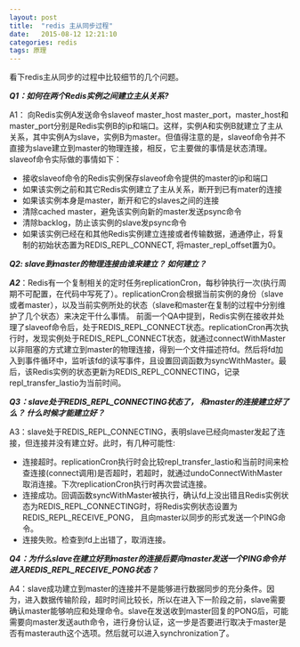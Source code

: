 ```yaml
---
layout: post
title:  "redis 主从同步过程"
date:   2015-08-12 12:21:10
categories: redis
tags: 原理
---
```

看下redis主从同步的过程中比较细节的几个问题。

***Q1：如何在两个Redis实例之间建立主从关系?***

A1： 向Redis实例A发送命令slaveof master\_host master\_port，master\_host和master\_port分别是Redis实例B的ip和端口。这样，实例A和实例B就建立了主从关系，其中实例A为slave，实例B为master。但值得注意的是，slaveof命令并不直接为slave建立到master的物理连接，相反，它主要做的事情是状态清理。slaveof命令实际做的事情如下：

-   接收slaveof命令的Redis实例保存slaveof命令提供的master的ip和端口
-   如果该实例之前和其它Redis实例建立了主从关系，断开到已有mater的连接  
-   如果该实例本身是master，断开和它的slaves之间的连接
-   清除cached master，避免该实例向新的master发送psync命令
-   清除backlog，防止该实例的slave发psync命令
-   如果该实例已经在和其他Redis实例建立连接或者传输数据，通通停止，将复制的初始状态置为REDIS\_REPL\_CONNECT, 将master\_repl\_offset置为0。

***Q2: slave到master的物理连接由谁来建立？ 如何建立？***

***A2***：Redis有一个复制相关的定时任务replicationCron，每秒钟执行一次(执行周期不可配置，在代码中写死了）。replicationCron会根据当前实例的身份（slave或者master），以及当前实例所处的状态（slave和master在复制的过程中分别维护了几个状态）来决定干什么事情。 前面一个QA中提到，Redis实例在接收并处理了slaveof命令后，处于REDIS\_REPL\_CONNECT状态。replicationCron再次执行时，发现实例处于REDIS\_REPL\_CONNECT状态，就通过connectWithMaster以非阻塞的方式建立到master的物理连接，得到一个文件描述符fd。然后将fd加入到事件循环中，监听该fd的读写事件，且设置回调函数为syncWithMaster。最后，该Redis实例的状态更新为REDIS\_REPL\_CONNECTING，记录repl\_transfer\_lastio为当前时间。

***Q3：slave处于REDIS\_REPL\_CONNECTING状态了， 和master的连接建立好了么？ 什么时候才能建立好？***

A3：slave处于REDIS\_REPL\_CONNECTING，表明slave已经向master发起了连接，但连接并没有建立好。此时，有几种可能性: 

- 连接超时。replicationCron执行时会比较repl\_transfer\_lastio和当前时间来检查连接(connect调用)是否超时，若超时，就通过undoConnectWithMaster取消连接。下次replicationCron执行时再次尝试连接。
- 连接成功。回调函数syncWithMaster被执行，确认fd上没出错且Redis实例状态为REDIS\_REPL\_CONNECTING时，将Redis实例状态设置为REDIS\_REPL\_RECEIVE\_PONG， 且向master以同步的形式发送一个PING命令。
- 连接失败。检查到fd上出错了，取消连接。

***Q4：为什么slave在建立好到master的连接后要向master发送一个PING命令并进入REDIS\_REPL\_RECEIVE\_PONG状态？***

A4：slave成功建立到master的连接并不是能够进行数据同步的充分条件。因为，进入数据传输阶段，超时时间比较长，所以在进入下一阶段之前，slave需要确认master能够响应和处理命令。slave在发送收到master回复的PONG后，可能需要向master发送auth命令，进行身份认证，这一步是否要进行取决于master是否有masterauth这个选项。然后就可以进入synchronization了。

